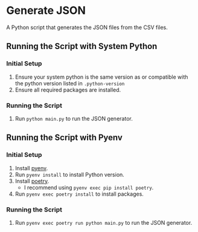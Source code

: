 # Generate JSON
A Python script that generates the JSON files from the CSV files.

## Running the Script with System Python

### Initial Setup
1. Ensure your system python is the same version as or compatible with the python version listed in `.python-version`
2. Ensure all required packages are installed.

### Running the Script
1. Run `python main.py` to run the JSON generator.

## Running the Script with Pyenv

### Initial Setup
1. Install [pyenv](https://github.com/pyenv/pyenv).
2. Run `pyenv install` to install Python version.
3. Install [poetry](https://python-poetry.org/).
    * I recommend using `pyenv exec pip install poetry`.
4. Run `pyenv exec poetry install` to install packages.

### Running the Script
1. Run `pyenv exec poetry run python main.py` to run the JSON generator.
